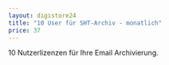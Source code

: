 ```yaml
---
layout: digistore24
title: "10 User für SHT-Archiv - monatlich"
price: 37
---
```

<p>10&#xA0;Nutzerlizenzen f&#xFC;r Ihre Email Archivierung.</p>